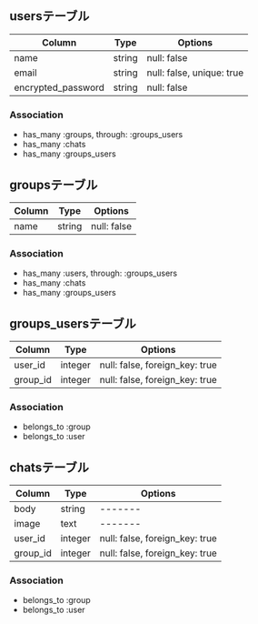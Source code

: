 ## usersテーブル

|Column|Type|Options|
|------|----|-------|
|name|string|null: false|
|email|string|null: false, unique: true|
|encrypted_password|string|null: false|

### Association
- has_many :groups, through: :groups_users
- has_many :chats
- has_many :groups_users


## groupsテーブル

|Column|Type|Options|
|------|----|-------|
|name|string|null: false|

### Association
- has_many :users, through: :groups_users
- has_many :chats
- has_many :groups_users


## groups_usersテーブル

|Column|Type|Options|
|------|----|-------|
|user_id|integer|null: false, foreign_key: true|
|group_id|integer|null: false, foreign_key: true|

### Association
- belongs_to :group
- belongs_to :user


## chatsテーブル

|Column|Type|Options|
|------|----|-------|
|body|string|-------|
|image|text|-------|
|user_id|integer|null: false, foreign_key: true|
|group_id|integer|null: false, foreign_key: true|

### Association
- belongs_to :group
- belongs_to :user